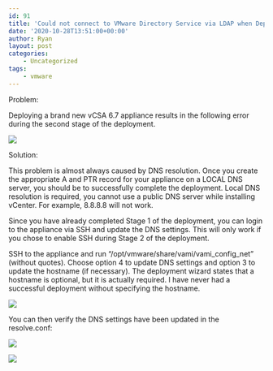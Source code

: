 ```yaml
---
id: 91
title: 'Could not connect to VMware Directory Service via LDAP when Deploying New vCenter Appliance'
date: '2020-10-28T13:51:00+00:00'
author: Ryan
layout: post
categories:
    - Uncategorized
tags:
    - vmware
---
```


Problem:

Deploying a brand new vCSA 6.7 appliance results in the following error during the second stage of the deployment.

[![](https://rnemeth90.github.io/wp-content/uploads/2020/10/2020-10-28_07h29_02.png)](https://rnemeth90.github.io/wp-content/uploads/2020/10/2020-10-28_07h29_02.png)<span style="text-align: left;"> </span>

Solution:

This problem is almost always caused by DNS resolution. Once you create the appropriate A and PTR record for your appliance on a LOCAL DNS server, you should be to successfully complete the deployment. Local DNS resolution is required, you cannot use a public DNS server while installing vCenter. For example, 8.8.8.8 will not work.

Since you have already completed Stage 1 of the deployment, you can login to the appliance via SSH and update the DNS settings. This will only work if you chose to enable SSH during Stage 2 of the deployment.

SSH to the appliance and run “/opt/vmware/share/vami/vami\_config\_net” (without quotes). Choose option 4 to update DNS settings and option 3 to update the hostname (if necessary). The deployment wizard states that a hostname is optional, but it is actually required. I have never had a successful deployment without specifying the hostname.

[![](https://rnemeth90.github.io/wp-content/uploads/2020/10/2020-10-28_07h33_18.png)](https://rnemeth90.github.io/wp-content/uploads/2020/10/2020-10-28_07h33_18.png)

You can then verify the DNS settings have been updated in the resolve.conf:

[![](https://rnemeth90.github.io/wp-content/uploads/2020/10/2020-10-28_07h33_57.png)](https://rnemeth90.github.io/wp-content/uploads/2020/10/2020-10-28_07h33_57.png)

[![](https://rnemeth90.github.io/wp-content/uploads/2020/10/2020-10-28_08h47_36.png)](https://rnemeth90.github.io/wp-content/uploads/2020/10/2020-10-28_08h47_36.png)